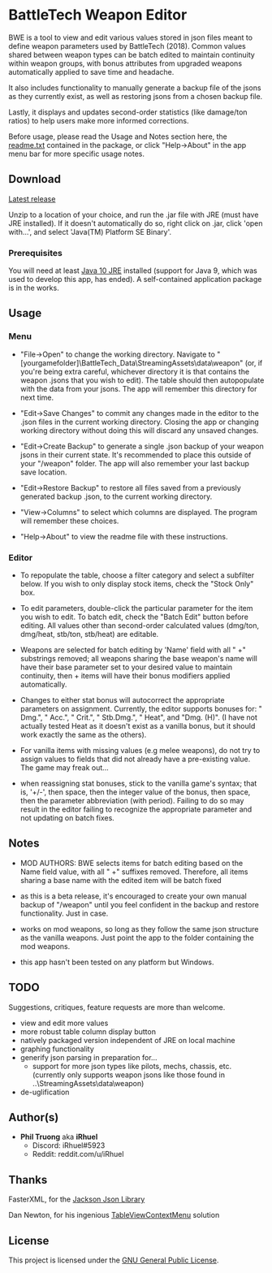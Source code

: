 # BattleTech Weapon Editor

BWE is a tool to view and edit various values stored in json files meant to define weapon parameters used by BattleTech (2018). Common values shared between weapon types can be batch edited to maintain continuity within weapon groups, with bonus attributes from upgraded weapons automatically applied to save time and headache. 

It also includes functionality to manually generate a backup file of the jsons as they currently exist, as well as restoring jsons from a chosen backup file.

Lastly, it displays and updates second-order statistics (like damage/ton ratios) to help users make more informed corrections.  

Before usage, please read the Usage and Notes section here, the [readme.txt](https://github.com/iRhuel/BattleTechWeaponEditor/blob/master/src/readme.txt) contained in the package, or click "Help->About" in the app menu bar for more specific usage notes. 

## Download

[Latest release](https://github.com/iRhuel/BattleTechWeaponEditor/releases)

Unzip to a location of your choice, and run the .jar file with JRE (must have JRE installed). If it doesn't automatically do so, right click on .jar, click 'open with...', and select 'Java(TM) Platform SE Binary'.

### Prerequisites

You will need at least [Java 10 JRE](http://www.oracle.com/technetwork/java/javase/downloads/jre10-downloads-4417026.html) installed (support for Java 9, which was used to develop this app, has ended). A self-contained application package is in the works.

## Usage

### Menu

- "File->Open" to change the working directory. Navigate to "[yourgamefolder]\BattleTech_Data\StreamingAssets\data\weapon" (or, if you're being extra careful, whichever directory it is that contains the weapon .jsons that you wish to edit). The table should then autopopulate with the data from your jsons. The app will remember this directory for next time.

- "Edit->Save Changes" to commit any changes made in the editor to the .json files in the current working directory. Closing the app or changing working directory without doing this will discard any unsaved changes.

- "Edit->Create Backup" to generate a single .json backup of your weapon jsons in their current state. It's recommended to place this outside of your "/weapon" folder. The app will also remember your last backup save location.

- "Edit->Restore Backup" to restore all files saved from a previously generated backup .json, to the current working directory.

- "View->Columns" to select which columns are displayed. The program will remember these choices.

- "Help->About" to view the readme file with these instructions.

### Editor

- To repopulate the table, choose a filter category and select a subfilter below. If you wish to only display stock items, check the "Stock Only" box.

- To edit parameters, double-click the particular parameter for the item you wish to edit. To batch edit, check the "Batch Edit" button before editing. All values other than second-order calculated values (dmg/ton, dmg/heat, stb/ton, stb/heat) are editable.

- Weapons are selected for batch editing by 'Name' field with all " +" substrings removed; all weapons sharing the base weapon's name will have their base parameter set to your desired value to maintain continuity, then + items will have their bonus modifiers applied automatically.

- Changes to either stat bonus will autocorrect the appropriate parameters on assignment. Currently, the editor supports bonuses for: " Dmg.", " Acc.", " Crit.", " Stb.Dmg.", " Heat", and "Dmg. (H)". (I have not actually tested Heat as it doesn't exist as a vanilla bonus, but it should work exactly the same as the others).

- For vanilla items with missing values (e.g melee weapons), do not try to assign values to fields that did not already have a pre-existing value. The game may freak out...

- when reassigning stat bonuses, stick to the vanilla game's syntax; that is, '+/-', then space, then the integer value of the bonus, then space, then the parameter abbreviation (with period). Failing to do so may result in the editor failing to recognize the appropriate parameter and not updating on batch fixes.

## Notes

- MOD AUTHORS: BWE selects items for batch editing based on the Name field value, with all " +" suffixes removed. Therefore, all items sharing a base name with the edited item will be batch fixed

- as this is a beta release, it's encouraged to create your own manual backup of "/weapon" until you feel confident in the backup and restore functionality. Just in case.

- works on mod weapons, so long as they follow the same json structure as the vanilla weapons. Just point the app to the folder containing the mod weapons.

- this app hasn't been tested on any platform but Windows. 

## TODO

Suggestions, critiques, feature requests are more than welcome.

- view and edit more values
- more robust table column display button
- natively packaged version independent of JRE on local machine
- graphing functionality
- generify json parsing in preparation for...
    - support for more json types like pilots, mechs, chassis, etc. (currently only supports weapon jsons like those found in ..\StreamingAssets\data\weapon)
- de-uglification

## Author(s)

* **Phil Truong** aka **iRhuel**
    * Discord: iRhuel#5923
    * Reddit: reddit.com/u/iRhuel
    
## Thanks


FasterXML, for the [Jackson Json Library](https://github.com/FasterXML/jackson)

Dan Newton, for his ingenious [TableViewContextMenu](https://dzone.com/articles/stopping-javafx-context-menus-from-auto-hiding) solution

## License

This project is licensed under the [GNU General Public License](https://www.gnu.org/licenses/gpl-3.0.en.html).